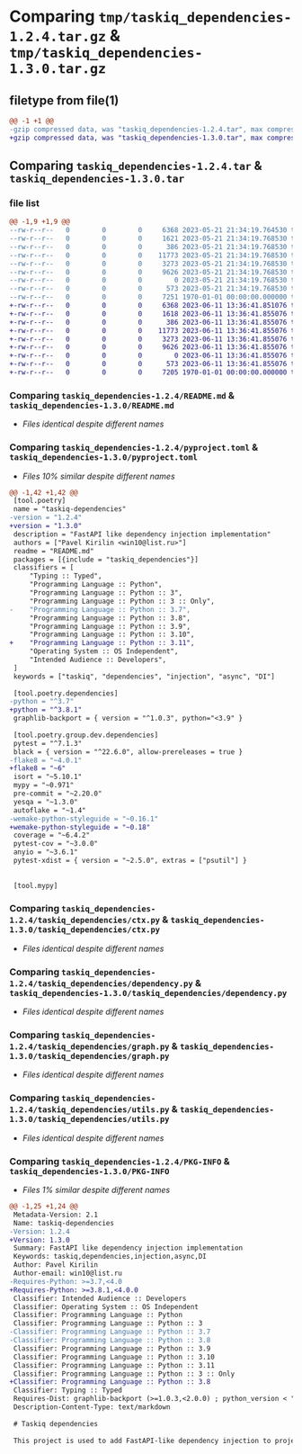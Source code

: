 # Comparing `tmp/taskiq_dependencies-1.2.4.tar.gz` & `tmp/taskiq_dependencies-1.3.0.tar.gz`

## filetype from file(1)

```diff
@@ -1 +1 @@
-gzip compressed data, was "taskiq_dependencies-1.2.4.tar", max compression
+gzip compressed data, was "taskiq_dependencies-1.3.0.tar", max compression
```

## Comparing `taskiq_dependencies-1.2.4.tar` & `taskiq_dependencies-1.3.0.tar`

### file list

```diff
@@ -1,9 +1,9 @@
--rw-r--r--   0        0        0     6368 2023-05-21 21:34:19.764530 taskiq_dependencies-1.2.4/README.md
--rw-r--r--   0        0        0     1621 2023-05-21 21:34:19.768530 taskiq_dependencies-1.2.4/pyproject.toml
--rw-r--r--   0        0        0      386 2023-05-21 21:34:19.768530 taskiq_dependencies-1.2.4/taskiq_dependencies/__init__.py
--rw-r--r--   0        0        0    11773 2023-05-21 21:34:19.768530 taskiq_dependencies-1.2.4/taskiq_dependencies/ctx.py
--rw-r--r--   0        0        0     3273 2023-05-21 21:34:19.768530 taskiq_dependencies-1.2.4/taskiq_dependencies/dependency.py
--rw-r--r--   0        0        0     9626 2023-05-21 21:34:19.768530 taskiq_dependencies-1.2.4/taskiq_dependencies/graph.py
--rw-r--r--   0        0        0        0 2023-05-21 21:34:19.768530 taskiq_dependencies-1.2.4/taskiq_dependencies/py.typed
--rw-r--r--   0        0        0      573 2023-05-21 21:34:19.768530 taskiq_dependencies-1.2.4/taskiq_dependencies/utils.py
--rw-r--r--   0        0        0     7251 1970-01-01 00:00:00.000000 taskiq_dependencies-1.2.4/PKG-INFO
+-rw-r--r--   0        0        0     6368 2023-06-11 13:36:41.851076 taskiq_dependencies-1.3.0/README.md
+-rw-r--r--   0        0        0     1618 2023-06-11 13:36:41.855076 taskiq_dependencies-1.3.0/pyproject.toml
+-rw-r--r--   0        0        0      386 2023-06-11 13:36:41.855076 taskiq_dependencies-1.3.0/taskiq_dependencies/__init__.py
+-rw-r--r--   0        0        0    11773 2023-06-11 13:36:41.855076 taskiq_dependencies-1.3.0/taskiq_dependencies/ctx.py
+-rw-r--r--   0        0        0     3273 2023-06-11 13:36:41.855076 taskiq_dependencies-1.3.0/taskiq_dependencies/dependency.py
+-rw-r--r--   0        0        0     9626 2023-06-11 13:36:41.855076 taskiq_dependencies-1.3.0/taskiq_dependencies/graph.py
+-rw-r--r--   0        0        0        0 2023-06-11 13:36:41.855076 taskiq_dependencies-1.3.0/taskiq_dependencies/py.typed
+-rw-r--r--   0        0        0      573 2023-06-11 13:36:41.855076 taskiq_dependencies-1.3.0/taskiq_dependencies/utils.py
+-rw-r--r--   0        0        0     7205 1970-01-01 00:00:00.000000 taskiq_dependencies-1.3.0/PKG-INFO
```

### Comparing `taskiq_dependencies-1.2.4/README.md` & `taskiq_dependencies-1.3.0/README.md`

 * *Files identical despite different names*

### Comparing `taskiq_dependencies-1.2.4/pyproject.toml` & `taskiq_dependencies-1.3.0/pyproject.toml`

 * *Files 10% similar despite different names*

```diff
@@ -1,42 +1,42 @@
 [tool.poetry]
 name = "taskiq-dependencies"
-version = "1.2.4"
+version = "1.3.0"
 description = "FastAPI like dependency injection implementation"
 authors = ["Pavel Kirilin <win10@list.ru>"]
 readme = "README.md"
 packages = [{include = "taskiq_dependencies"}]
 classifiers = [
     "Typing :: Typed",
     "Programming Language :: Python",
     "Programming Language :: Python :: 3",
     "Programming Language :: Python :: 3 :: Only",
-    "Programming Language :: Python :: 3.7",
     "Programming Language :: Python :: 3.8",
     "Programming Language :: Python :: 3.9",
     "Programming Language :: Python :: 3.10",
+    "Programming Language :: Python :: 3.11",
     "Operating System :: OS Independent",
     "Intended Audience :: Developers",
 ]
 keywords = ["taskiq", "dependencies", "injection", "async", "DI"]
 
 [tool.poetry.dependencies]
-python = "^3.7"
+python = "^3.8.1"
 graphlib-backport = { version = "^1.0.3", python="<3.9" }
 
 [tool.poetry.group.dev.dependencies]
 pytest = "^7.1.3"
 black = { version = "^22.6.0", allow-prereleases = true }
-flake8 = "~4.0.1"
+flake8 = "~6"
 isort = "~5.10.1"
 mypy = "~0.971"
 pre-commit = "~2.20.0"
 yesqa = "~1.3.0"
 autoflake = "~1.4"
-wemake-python-styleguide = "~0.16.1"
+wemake-python-styleguide = "~0.18"
 coverage = "~6.4.2"
 pytest-cov = "~3.0.0"
 anyio = "~3.6.1"
 pytest-xdist = { version = "~2.5.0", extras = ["psutil"] }
 
 
 [tool.mypy]
```

### Comparing `taskiq_dependencies-1.2.4/taskiq_dependencies/ctx.py` & `taskiq_dependencies-1.3.0/taskiq_dependencies/ctx.py`

 * *Files identical despite different names*

### Comparing `taskiq_dependencies-1.2.4/taskiq_dependencies/dependency.py` & `taskiq_dependencies-1.3.0/taskiq_dependencies/dependency.py`

 * *Files identical despite different names*

### Comparing `taskiq_dependencies-1.2.4/taskiq_dependencies/graph.py` & `taskiq_dependencies-1.3.0/taskiq_dependencies/graph.py`

 * *Files identical despite different names*

### Comparing `taskiq_dependencies-1.2.4/taskiq_dependencies/utils.py` & `taskiq_dependencies-1.3.0/taskiq_dependencies/utils.py`

 * *Files identical despite different names*

### Comparing `taskiq_dependencies-1.2.4/PKG-INFO` & `taskiq_dependencies-1.3.0/PKG-INFO`

 * *Files 1% similar despite different names*

```diff
@@ -1,25 +1,24 @@
 Metadata-Version: 2.1
 Name: taskiq-dependencies
-Version: 1.2.4
+Version: 1.3.0
 Summary: FastAPI like dependency injection implementation
 Keywords: taskiq,dependencies,injection,async,DI
 Author: Pavel Kirilin
 Author-email: win10@list.ru
-Requires-Python: >=3.7,<4.0
+Requires-Python: >=3.8.1,<4.0.0
 Classifier: Intended Audience :: Developers
 Classifier: Operating System :: OS Independent
 Classifier: Programming Language :: Python
 Classifier: Programming Language :: Python :: 3
-Classifier: Programming Language :: Python :: 3.7
-Classifier: Programming Language :: Python :: 3.8
 Classifier: Programming Language :: Python :: 3.9
 Classifier: Programming Language :: Python :: 3.10
 Classifier: Programming Language :: Python :: 3.11
 Classifier: Programming Language :: Python :: 3 :: Only
+Classifier: Programming Language :: Python :: 3.8
 Classifier: Typing :: Typed
 Requires-Dist: graphlib-backport (>=1.0.3,<2.0.0) ; python_version < "3.9"
 Description-Content-Type: text/markdown
 
 # Taskiq dependencies
 
 This project is used to add FastAPI-like dependency injection to projects.
```

